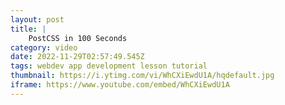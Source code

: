```yaml
---
layout: post
title: |
    PostCSS in 100 Seconds
category: video
date: 2022-11-29T02:57:49.545Z
tags: webdev app development lesson tutorial
thumbnail: https://i.ytimg.com/vi/WhCXiEwdU1A/hqdefault.jpg
iframe: https://www.youtube.com/embed/WhCXiEwdU1A
---
```

